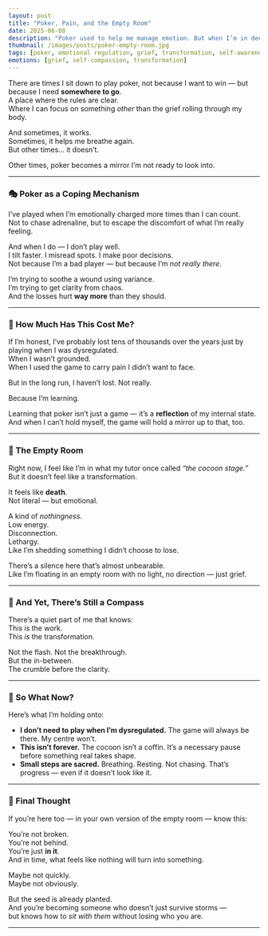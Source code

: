 ```yaml
---
layout: post
title: "Poker, Pain, and the Empty Room"
date: 2025-06-08
description: "Poker used to help me manage emotion. But when I’m in deep emotional pain, it becomes a mirror—reflecting everything back. This is a reflection on loss, control, and what healing really feels like."
thumbnail: /images/posts/poker-empty-room.jpg
tags: [poker, emotional regulation, grief, transformation, self-awareness]
emotions: [grief, self-compassion, transformation]
---
```


There are times I sit down to play poker, not because I want to win — but because I need **somewhere to go**.  
A place where the rules are clear.  
Where I can focus on something *other* than the grief rolling through my body.

And sometimes, it works.  
Sometimes, it helps me breathe again.  
But other times… it doesn’t.

Other times, poker becomes a mirror I’m not ready to look into.

---

### 🎭 Poker as a Coping Mechanism

I’ve played when I’m emotionally charged more times than I can count.  
Not to chase adrenaline, but to escape the discomfort of what I’m really feeling.

And when I do — I don’t play well.  
I tilt faster. I misread spots. I make poor decisions.  
Not because I’m a bad player — but because I’m *not really there*.

I’m trying to soothe a wound using variance.  
I’m trying to get clarity from chaos.  
And the losses hurt **way more** than they should.

---

### 💸 How Much Has This Cost Me?

If I’m honest, I’ve probably lost tens of thousands over the years just by playing when I was dysregulated.  
When I wasn’t grounded.  
When I used the game to carry pain I didn’t want to face.

But in the long run, I haven’t lost. Not really.

Because I’m learning.

Learning that poker isn’t just a game — it’s a **reflection** of my internal state.  
And when I can’t hold myself, the game will hold a mirror up to that, too.

---

### 🐛 The Empty Room

Right now, I feel like I’m in what my tutor once called *“the cocoon stage.”*  
But it doesn’t feel like a transformation.

It feels like **death**.  
Not literal — but emotional.

A kind of *nothingness*.  
Low energy.  
Disconnection.  
Lethargy.  
Like I’m shedding something I didn’t choose to lose.

There’s a silence here that’s almost unbearable.  
Like I’m floating in an empty room with no light, no direction — just grief.

---

### 🧭 And Yet, There’s Still a Compass

There’s a quiet part of me that knows:  
This is the work.  
This *is* the transformation.

Not the flash. Not the breakthrough.  
But the in-between.  
The crumble before the clarity.

---

### 🧠 So What Now?

Here’s what I’m holding onto:

- **I don’t need to play when I’m dysregulated.** The game will always be there. My centre won’t.
- **This isn’t forever.** The cocoon isn’t a coffin. It’s a necessary pause before something real takes shape.
- **Small steps are sacred.** Breathing. Resting. Not chasing. That’s progress — even if it doesn’t look like it.

---

### 💬 Final Thought

If you’re here too — in your own version of the empty room — know this:

You’re not broken.  
You’re not behind.  
You’re just **in it**.  
And in time, what feels like nothing will turn into something.

Maybe not quickly.  
Maybe not obviously.

But the seed is already planted.  
And you’re becoming someone who doesn’t just survive storms —  
but knows how to *sit with them* without losing who you are.

---
